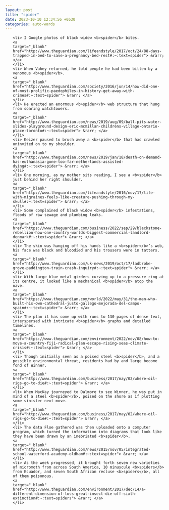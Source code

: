 ```yaml
---
layout: post
title: "spider"
date: 2023-10-10 12:34:56 +0530
categories: auto-words
---
```

<ol>

    <li> I Google photos of black widow <b>spider</b> bites.
    <a 
    target="_blank" 
    href="http://www.theguardian.com/lifeandstyle/2017/oct/24/88-days-trapped-in-bed-to-save-a-pregnancy-bed-rest#:~:text=spider"> &rarr; </a>
    </li>
    <li> When Vahey returned, he told people he had been bitten by a venomous <b>spider</b>.
    <a 
    target="_blank" 
    href="http://www.theguardian.com/society/2016/jun/14/how-did-one-of-most-prolific-paedophiles-in-history-get-away-with-crimes#:~:text=spider"> &rarr; </a>
    </li>
    <li> He erected an enormous <b>spider</b> web structure that hung from soaring watchtowers.
    <a 
    target="_blank" 
    href="http://www.theguardian.com/news/2019/aug/09/ball-pits-water-slides-playground-design-eric-mcmillan-childrens-village-ontario-place-toronto#:~:text=spider"> &rarr; </a>
    </li>
    <li> Keizer paused to brush away a <b>spider</b> that had crawled uninvited on to my shoulder.
    <a 
    target="_blank" 
    href="http://www.theguardian.com/news/2019/jan/18/death-on-demand-has-euthanasia-gone-too-far-netherlands-assisted-dying#:~:text=spider"> &rarr; </a>
    </li>
    <li> One morning, as my mother sits reading, I see a <b>spider</b> just behind her right shoulder.
    <a 
    target="_blank" 
    href="http://www.theguardian.com/lifeandstyle/2016/nov/17/life-with-migraines-feels-like-creature-pushing-through-my-skull#:~:text=spider"> &rarr; </a>
    </li>
    <li> Some complained of black widow <b>spider</b> infestations, floods of raw sewage and plumbing leaks.
    <a 
    target="_blank" 
    href="https://www.theguardian.com/business/2022/sep/29/blackstone-rebellion-how-one-country-worlds-biggest-commercial-landlord-denmark#:~:text=spider"> &rarr; </a>
    </li>
    <li> The skin was hanging off his hands like a <b>spider</b>’s web, his face was black and bloodied and his trousers were in tatters.
    <a 
    target="_blank" 
    href="http://www.theguardian.com/uk-news/2019/oct/17/ladbroke-grove-paddington-train-crash-inquiry#:~:text=spider"> &rarr; </a>
    </li>
    <li> With large blue metal girders curving up to a pressure ring at its centre, it looked like a mechanical <b>spider</b> atop the nave.
    <a 
    target="_blank" 
    href="https://www.theguardian.com/world/2022/may/31/the-man-who-built-his-own-cathedral-justo-gallego-mejorada-del-campo-spain#:~:text=spider"> &rarr; </a>
    </li>
    <li> The plan it has come up with runs to 130 pages of dense text, interspersed with intricate <b>spider</b> graphs and detailed timelines.
    <a 
    target="_blank" 
    href="https://www.theguardian.com/environment/2022/nov/08/how-to-move-a-country-fiji-radical-plan-escape-rising-seas-climate-crisis#:~:text=spider"> &rarr; </a>
    </li>
    <li> Though initially seen as a poised steel <b>spider</b>, and a possible environmental threat, residents had by and large become fond of Winner.
    <a 
    target="_blank" 
    href="http://www.theguardian.com/business/2017/may/02/where-oil-rigs-go-to-die#:~:text=spider"> &rarr; </a>
    </li>
    <li> When MacKay journeyed to Dalmore to see Winner, he was put in mind of a steel <b>spider</b>, poised on the shore as if plotting some sinister next move.
    <a 
    target="_blank" 
    href="http://www.theguardian.com/business/2017/may/02/where-oil-rigs-go-to-die#:~:text=spider"> &rarr; </a>
    </li>
    <li> The data Floe gathered was then uploaded onto a computer program, which turned the information into diagrams that look like they have been drawn by an inebriated <b>spider</b>.
    <a 
    target="_blank" 
    href="http://www.theguardian.com/news/2015/nov/05/integrated-school-waterford-academy-oldham#:~:text=spider"> &rarr; </a>
    </li>
    <li> As the week progressed, it brought forth seven new varieties of micromoth from across South America, 10 minuscule <b>spiders</b> from Ecuador, and seven South African recluse <b>spiders</b>, all of them poisonous.
    <a 
    target="_blank" 
    href="http://www.theguardian.com/environment/2017/dec/14/a-different-dimension-of-loss-great-insect-die-off-sixth-extinction#:~:text=spiders"> &rarr; </a>
    </li>